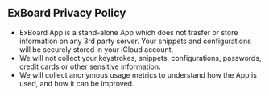 ## ExBoard Privacy Policy

* ExBoard App is a stand-alone App which does not trasfer or store information on any 3rd party server. Your snippets and configurations will be securely stored in your iCloud account.
* We will not collect your keystrokes, snippets, configurations, passwords, credit cards or other sensitive information.
* We will collect anonymous usage metrics to understand how the App is used, and how it can be improved.
